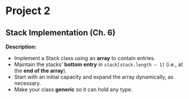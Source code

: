 # Project 2

## Stack Implementation (Ch. 6)

**Description:**

* Implement a Stack class using an **array** to contain entries. 
* Maintain the stacks’ **bottom entry** in `stack[stack.length – 1]`  (i.e., at the **end of the array**). 
* Start with an initial capacity and expand the array dynamically, as necessary.
* Make your class **generic** so it can hold any type. 